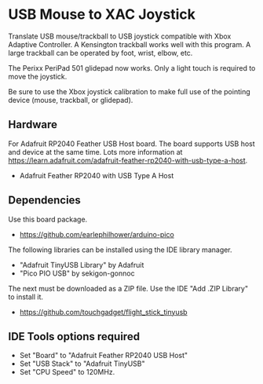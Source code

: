 # USB Mouse to XAC Joystick

Translate USB mouse/trackball to USB joystick compatible with Xbox Adaptive
Controller. A Kensington trackball works well with this program. A large
trackball can be operated by foot, wrist, elbow, etc.

The Perixx PeriPad 501 glidepad now works. Only a light touch is required
to move the joystick.

Be sure to use the Xbox joystick calibration to make full use of the pointing
device (mouse, trackball, or glidepad).

## Hardware

For Adafruit RP2040 Feather USB Host board. The board supports USB host
and device at the same time. Lots more information at https://learn.adafruit.com/adafruit-feather-rp2040-with-usb-type-a-host.

* Adafruit Feather RP2040 with USB Type A Host

## Dependencies

Use this board package.

* https://github.com/earlephilhower/arduino-pico

The following libraries can be installed using the IDE library manager.

* "Adafruit TinyUSB Library" by Adafruit
* "Pico PIO USB" by sekigon-gonnoc

The next must be downloaded as a ZIP file. Use the IDE "Add .ZIP Library" to
install it.

* https://github.com/touchgadget/flight_stick_tinyusb

## IDE Tools options required

* Set "Board" to "Adafruit Feather RP2040 USB Host"
* Set "USB Stack" to "Adafruit TinyUSB"
* Set "CPU Speed" to 120MHz.
